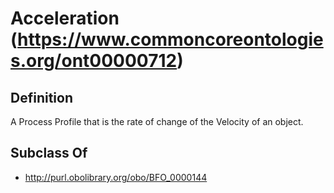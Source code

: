 # Acceleration (https://www.commoncoreontologies.org/ont00000712)

## Definition
A Process Profile that is the rate of change of the Velocity of an object.

## Subclass Of
- http://purl.obolibrary.org/obo/BFO_0000144

